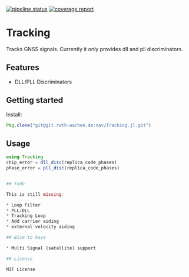 [![pipeline status](https://git.rwth-aachen.de/nav/Tracking.jl/badges/master/pipeline.svg)](https://git.rwth-aachen.de/nav/Tracking.jl/commits/master)
[![coverage report](https://git.rwth-aachen.de/nav/Tracking.jl/badges/master/coverage.svg)](https://git.rwth-aachen.de/nav/Tracking.jl/commits/master)
# Tracking
Tracks GNSS signals. Currently it only provides dll and pll discriminators.

## Features

* DLL/PLL Discriminators

## Getting started

Install:
```julia
Pkg.clone("git@git.rwth-aachen.de:nav/Tracking.jl.git")
```

## Usage

```julia
using Tracking
chip_error = dll_disc(replica_code_phases)
phase_error = pll_disc(replica_code_phases)


## Todo

This is still missing:

* Loop Filter
* PLL/DLL
* Tracking Loop
* Add carrier aiding
* external velocity aiding

## Nice to have

* Multi Signal (satallite) support

## License

MIT License
